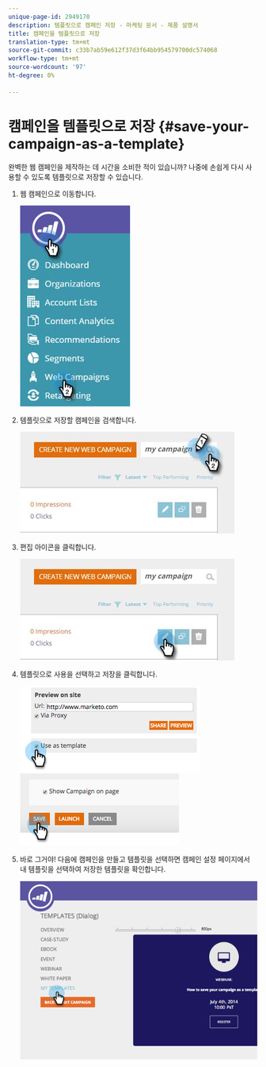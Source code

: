 ```yaml
---
unique-page-id: 2949170
description: 템플릿으로 캠페인 저장 - 마케팅 문서 - 제품 설명서
title: 캠페인을 템플릿으로 저장
translation-type: tm+mt
source-git-commit: c33b7ab59e612f37d3f64bb954579700dc574068
workflow-type: tm+mt
source-wordcount: '97'
ht-degree: 0%

---
```



# 캠페인을 템플릿으로 저장 {#save-your-campaign-as-a-template}

완벽한 웹 캠페인을 제작하는 데 시간을 소비한 적이 있습니까? 나중에 손쉽게 다시 사용할 수 있도록 템플릿으로 저장할 수 있습니다.

1. 웹 캠페인으로 이동합니다.

   ![](assets/web-campaigns-hand-1.jpg)

1. 템플릿으로 저장할 캠페인을 검색합니다.

   ![](assets/search-for-campaign.jpg)

1. 편집 아이콘을 클릭합니다.

   ![](assets/my-campaign-edit.jpg)

1. 템플릿으로 사용을 선택하고 저장을 클릭합니다.

   ![](assets/image2015-2-25-19-3a56-3a58.png)   ![](assets/image2015-2-25-19-3a56-3a37.png)

1. 바로 그거야! 다음에 캠페인을 만들고 템플릿을 선택하면 캠페인 설정 페이지에서 내 템플릿을 선택하여 저장한 템플릿을 확인합니다.

   ![](assets/image2014-9-17-20-3a55-3a31.png)

